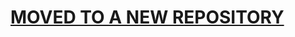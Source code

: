 # [MOVED TO A NEW REPOSITORY](https://github.com/ObserverOfTime/DiscordThemes/tree/master/NewNihilism)
